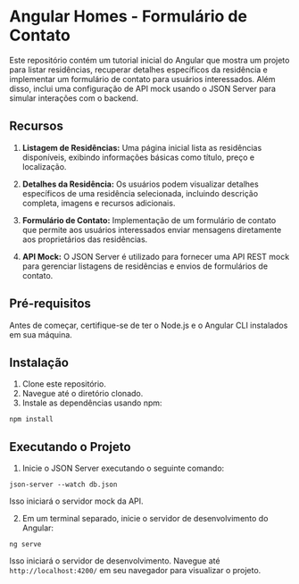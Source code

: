 # Angular Homes - Formulário de Contato

Este repositório contém um tutorial inicial do Angular que mostra um projeto para listar residências, recuperar detalhes específicos da residência e implementar um formulário de contato para usuários interessados. Além disso, inclui uma configuração de API mock usando o JSON Server para simular interações com o backend.

## Recursos

1. **Listagem de Residências:** Uma página inicial lista as residências disponíveis, exibindo informações básicas como título, preço e localização.

2. **Detalhes da Residência:** Os usuários podem visualizar detalhes específicos de uma residência selecionada, incluindo descrição completa, imagens e recursos adicionais.

3. **Formulário de Contato:** Implementação de um formulário de contato que permite aos usuários interessados enviar mensagens diretamente aos proprietários das residências.

4. **API Mock:** O JSON Server é utilizado para fornecer uma API REST mock para gerenciar listagens de residências e envios de formulários de contato.

## Pré-requisitos

Antes de começar, certifique-se de ter o Node.js e o Angular CLI instalados em sua máquina.

## Instalação

1. Clone este repositório.
2. Navegue até o diretório clonado.
3. Instale as dependências usando npm:

`npm install`

## Executando o Projeto

1. Inicie o JSON Server executando o seguinte comando:

`json-server --watch db.json`

Isso iniciará o servidor mock da API.

2. Em um terminal separado, inicie o servidor de desenvolvimento do Angular:

`ng serve`

Isso iniciará o servidor de desenvolvimento. Navegue até `http://localhost:4200/` em seu navegador para visualizar o projeto.
